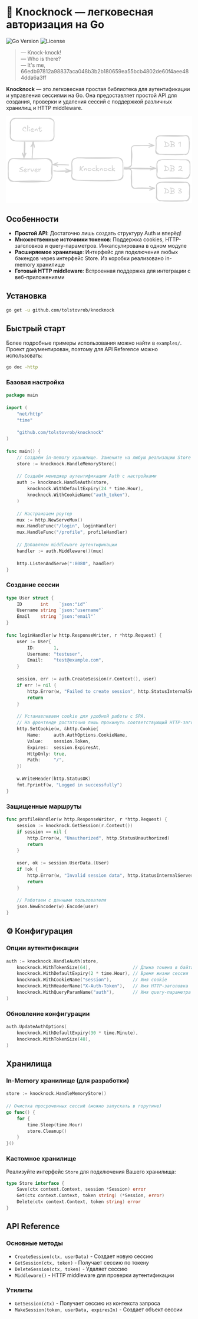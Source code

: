 # 🔐 Knocknock &mdash; легковесная авторизация на Go

![Go Version](https://img.shields.io/badge/Go-1.25.2+-blue.svg)
![License](https://img.shields.io/badge/license-GLWT-green.svg)

> &mdash; Knock-knock! <br />
> &mdash; Who is there? <br />
> &mdash; It's me, 66edb97812a98837aca048b3b2b180659ea55bcb4802de60f4aee484dda6a3ff

**Knocknock** &mdash; это легковесная простая библиотека для аутентификации и управления сессиями на Go. Она предоставляет простой API для создания, проверки и удаления сессий с поддержкой различных хранилищ и HTTP middleware.

![Архитектура Knocknock](docs/architecture.png)

## Особенности

- **Простой API**: Достаточно лишь создать структуру Auth и вперёд!
- **Множественные источники токенов**: Поддержка cookies, HTTP-заголовков и query-параметров. Инкапсулирована в одном модуле
- **Расширяемое хранилище**: Интерфейс для подключения любых бэкендов через интерфейс Store. Из коробки реализовано in-memory хранилище
- **Готовый HTTP middleware**: Встроенная поддержка для интеграции с веб-приложениями

## Установка

```sh
go get -u github.com/tolstovrob/knocknock
```

## Быстрый старт

Более подробные примеры использования можно найти в `examples/`. Проект документирован, поэтому для API Reference можно использовать:

```sh
go doc -http
```

### Базовая настройка

```go
package main

import (
    "net/http"
    "time"

    "github.com/tolstovrob/knocknock"
)

func main() {
    // Создаём in-memory хранилище. Замените на любую реализацию Store
    store := knocknock.HandleMemoryStore()

    // Создаём менеджер аутентификации Auth с настройками
    auth := knocknock.HandleAuth(store,
        knocknock.WithDefaultExpiry(24 * time.Hour),
        knocknock.WithCookieName("auth_token"),
    )

    // Настраиваем роутер
    mux := http.NewServeMux()
    mux.HandleFunc("/login", loginHandler)
    mux.HandleFunc("/profile", profileHandler)

    // Добавляем middleware аутентификации
    handler := auth.Middleware()(mux)

    http.ListenAndServe(":8080", handler)
}
```

### Создание сессии

```go
type User struct {
    ID       int    `json:"id"`
    Username string `json:"username"`
    Email    string `json:"email"`
}

func loginHandler(w http.ResponseWriter, r *http.Request) {
    user := User{
        ID:       1,
        Username: "testuser",
        Email:    "test@example.com",
    }

    session, err := auth.CreateSession(r.Context(), user)
    if err != nil {
        http.Error(w, "Failed to create session", http.StatusInternalServerError)
        return
    }

    // Устанавливаем cookie для удобной работы с SPA.
    // На фронтенде достаточно лишь прокинуть соответствующий HTTP-заголовок
    http.SetCookie(w, &http.Cookie{
        Name:     auth.AuthOptions.CookieName,
        Value:    session.Token,
        Expires:  session.ExpiresAt,
        HttpOnly: true,
        Path:     "/",
    })

    w.WriteHeader(http.StatusOK)
    fmt.Fprintf(w, "Logged in successfully")
}
```

### Защищенные маршруты

```go
func profileHandler(w http.ResponseWriter, r *http.Request) {
    session := knocknock.GetSession(r.Context())
    if session == nil {
        http.Error(w, "Unauthorized", http.StatusUnauthorized)
        return
    }

    user, ok := session.UserData.(User)
    if !ok {
        http.Error(w, "Invalid session data", http.StatusInternalServerError)
        return
    }

    // Работаем с данными пользователя
    json.NewEncoder(w).Encode(user)
}
```

## ⚙️ Конфигурация

### Опции аутентификации

```go
auth := knocknock.HandleAuth(store,
    knocknock.WithTokenSize(64),                // Длина токена в байтах
    knocknock.WithDefaultExpiry(2 * time.Hour), // Время жизни сессии
    knocknock.WithCookieName("session"),        // Имя cookie
    knocknock.WithHeaderName("X-Auth-Token"),   // Имя HTTP-заголовка
    knocknock.WithQueryParamName("auth"),       // Имя query-параметра
)
```

### Обновление конфигурации

```go
auth.UpdateAuthOptions(
    knocknock.WithDefaultExpiry(30 * time.Minute),
    knocknock.WithTokenSize(48),
)
```

## Хранилища

### In-Memory хранилище (для разработки)

```go
store := knocknock.HandleMemoryStore()

// Очистка просроченных сессий (можно запускать в горутине)
go func() {
    for {
        time.Sleep(time.Hour)
        store.Cleanup()
    }
}()
```

### Кастомное хранилище

Реализуйте интерфейс `Store` для подключения Вашего хранилища:

```go
type Store interface {
    Save(ctx context.Context, session *Session) error
    Get(ctx context.Context, token string) (*Session, error)
    Delete(ctx context.Context, token string) error
}
```

## API Reference

### Основные методы

- `CreateSession(ctx, userData)` - Создает новую сессию
- `GetSession(ctx, token)` - Получает сессию по токену
- `DeleteSession(ctx, token)` - Удаляет сессию
- `Middleware()` - HTTP middleware для проверки аутентификации

### Утилиты

- `GetSession(ctx)` - Получает сессию из контекста запроса
- `MakeSession(token, userData, expiresIn)` - Создает объект сессии
